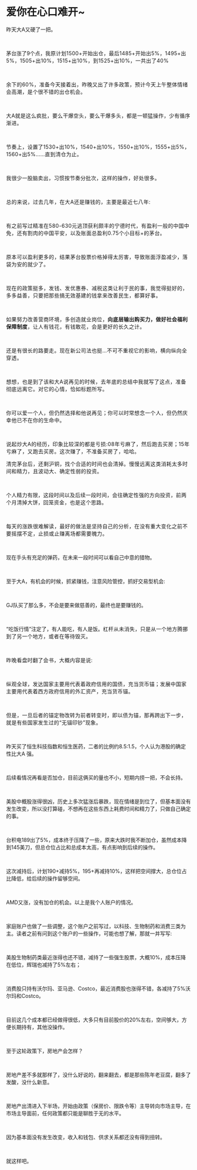 # 爱你在心口难开~

<p style="visibility: visible;">昨天大A又硬了一把。</p><p style="visibility: visible;"><br style="visibility: visible;"></p><p style="visibility: visible;">茅台涨了9个点，<span style="background-color: transparent; caret-color: var(--weui-BRAND); letter-spacing: 0.034em; visibility: visible;">我原计划1500+开始出仓，最后</span><span style="background-color: transparent; caret-color: var(--weui-BRAND); letter-spacing: 0.034em; visibility: visible;">1485+开始出5%，1495+出5%，1505+出10%，1515+出10%，到1525+出10%，一共出了40%</span></p><p style="visibility: visible;"><span style="background-color: transparent; caret-color: var(--weui-BRAND); letter-spacing: 0.034em; visibility: visible;"><br style="visibility: visible;"></span></p><p style="visibility: visible;"><span style="background-color: transparent; caret-color: var(--weui-BRAND); letter-spacing: 0.034em; visibility: visible;">余下的60%，准备今天接着出，昨晚又出了许多政策，预计今天上午整体情绪会高潮，是个很不错的出仓机会。</span></p><p style="visibility: visible;"><span style="background-color: transparent; caret-color: var(--weui-BRAND); letter-spacing: 0.034em; visibility: visible;"><br style="visibility: visible;"></span></p><p style="visibility: visible;"><span style="background-color: transparent; caret-color: var(--weui-BRAND); letter-spacing: 0.034em; visibility: visible;">大A就是这么疯批，要么干爆空头，要么干爆多头，都是一顿猛操作，少有循序渐进。</span></p><p style="visibility: visible;"><span style="background-color: transparent; caret-color: var(--weui-BRAND); letter-spacing: 0.034em; visibility: visible;"><br style="visibility: visible;"></span></p><p style="visibility: visible;"><span style="background-color: transparent; caret-color: var(--weui-BRAND); letter-spacing: 0.034em; visibility: visible;">节奏上，设置了1530+出10%，1540+出10%，1550+出10%，1555+出5%，1560+出5%……直到清仓为止。</span></p><p style="visibility: visible;"><span style="background-color: transparent; caret-color: var(--weui-BRAND); letter-spacing: 0.034em; visibility: visible;"><br style="visibility: visible;"></span></p><p style="visibility: visible;"><span style="background-color: transparent; caret-color: var(--weui-BRAND); letter-spacing: 0.034em; visibility: visible;">我很少一股脑卖出，习惯按节奏分批次，这样的操作，好处很多。</span></p><p style="visibility: visible;"><span style="letter-spacing: 0.578px; visibility: visible;"><br style="visibility: visible;"></span></p><p style="visibility: visible;"><span style="letter-spacing: 0.578px; visibility: visible;">总的来说，过去几年，在大A还是赚钱的，主要是最近七八年:</span></p><p style="visibility: visible;"><span style="letter-spacing: 0.578px; visibility: visible;"><br style="visibility: visible;"></span></p><p style="visibility: visible;"><span style="letter-spacing: 0.578px; visibility: visible;">有之前写过精准在580-630元逃顶获利颇丰的宁德时代，有盈利一般的中国中免，还有割肉的中国平安，以及账面总盈利0.75个小目标+的茅台。</span></p><p style="visibility: visible;"><span style="letter-spacing: 0.578px; visibility: visible;"><br style="visibility: visible;"></span></p><p style="visibility: visible;"><span style="letter-spacing: 0.578px; visibility: visible;">原本可以盈利更多的，结果茅台股票价格掉得太厉害，导致账面浮盈减少，落袋为安的就少了。</span></p><p style="visibility: visible;"><span style="letter-spacing: 0.578px; visibility: visible;"><br style="visibility: visible;"></span></p><p style="visibility: visible;"><span style="letter-spacing: 0.578px; visibility: visible;">现在的政策挺多，发钱、发优惠券、减税这类让利于民的事，我觉得挺好的，多多益善，只要把那些搞无效基建的钱拿来改善民生，都算好事。</span></p><p style="visibility: visible;"><span style="letter-spacing: 0.578px; visibility: visible;"><br style="visibility: visible;"></span></p><p style="visibility: visible;"><span style="letter-spacing: 0.578px; visibility: visible;">如果努力改善营商环境，多创造就业岗位，<span style="font-weight: bold; visibility: visible;">向底层输出购买力，做好社会福利保障制度</span>，让人有钱花，有钱敢花，会是更好的长久之计。</span></p><p style="visibility: visible;"><span style="letter-spacing: 0.578px; visibility: visible;"><br style="visibility: visible;"></span></p><p style="visibility: visible;"><span style="letter-spacing: 0.578px; visibility: visible;">还是有很长的路要走。现在新公司法也挺…不可不重视它的影响，横向纵向全穿透。</span></p><p style="visibility: visible;"><span style="letter-spacing: 0.578px; visibility: visible;"><br style="visibility: visible;"></span></p><p style="visibility: visible;"><span style="letter-spacing: 0.578px; visibility: visible;">想想，也是到了该和大A说再见的时候，去年底的总结中我就写了这点，准备彻底远离它。对它的心情，恰如标题所写。</span></p><p style="visibility: visible;"><span style="letter-spacing: 0.578px; visibility: visible;"><br style="visibility: visible;"></span></p><p style="visibility: visible;"><span style="letter-spacing: 0.578px; visibility: visible;">你可以爱一个人，但仍然选择和他说再见；你可以时常想念一个人，但仍然庆幸他已不在你的生命中。</span></p><p style="visibility: visible;"><span style="letter-spacing: 0.578px; visibility: visible;"><br style="visibility: visible;"></span></p><p style="visibility: visible;"><span style="letter-spacing: 0.578px; visibility: visible;">说起炒大A的经历，印象比较深的都是亏损:08年亏麻了，然后跑去买房；15年亏麻了，又跑去买房。这次赚了，不准备买房了，哈哈。</span></p><p style="visibility: visible;"><span style="letter-spacing: 0.578px; visibility: visible;"></span></p><p style="visibility: visible;"><span style="letter-spacing: 0.578px; visibility: visible;">清完茅台后，还剩沪铜，找个合适的时间也会清掉。慢慢远离这类消耗太多时间和精力，且波动大、确定性弱的投资。</span></p><p><span style="background-color: transparent;caret-color: var(--weui-BRAND);letter-spacing: 0.034em;"><br></span></p><p><span style="background-color: transparent;caret-color: var(--weui-BRAND);letter-spacing: 0.034em;">个人精力有限，这段时间以及后续一段时间，会往确定性强的方向投资，前两个月清掉大饼，回笼资金，也是这个思路。</span><br></p><p><span style="background-color: transparent;caret-color: var(--weui-BRAND);letter-spacing: 0.034em;"><br></span></p><p><span style="letter-spacing: 0.578px;">每天的涨跌很难解读，最好的做法是坚持自己的分析，在没有重大变化之前不要摇摆不定，止损或止赚离场都需要魄力。</span></p><p><br></p><p>现在手头有充足的弹药，在未来一段时间可以看自己中意的猎物。</p><p><br></p><p>至于大A，有机会的时候，抓紧赚钱，注意风险管控，抓好交易型机会:</p><p><br></p><p>GJ队买了那么多，不会是要来做慈善的，最终也是要赚钱的。</p><p><span style="background-color: transparent;caret-color: var(--weui-BRAND);letter-spacing: 0.034em;"><br></span></p><p>“吃饭行情”注定了，有人能吃，有人是饭。<span style="background-color: transparent;letter-spacing: 0.034em;caret-color: var(--weui-BRAND);">杠杆从未消失，只是从一个地方腾挪到了另一个地方，或者在等待毁灭。</span></p><p><span style="background-color: transparent;letter-spacing: 0.034em;caret-color: var(--weui-BRAND);"><br></span></p><p><span style="background-color: transparent;letter-spacing: 0.034em;caret-color: var(--weui-BRAND);">昨晚看盘时翻了会书，大概内容是说:</span></p><p><span style="background-color: transparent;letter-spacing: 0.034em;caret-color: var(--weui-BRAND);"><br></span></p><p><span style="background-color: transparent;letter-spacing: 0.034em;caret-color: var(--weui-BRAND);">纵观全球，发达国家主要用代表着政府信用的国债，充当货币锚；发展中国家主要用代表着西方政府信用的外汇资产，充当货币锚。</span></p><p><span style="background-color: transparent;letter-spacing: 0.034em;caret-color: var(--weui-BRAND);"><br></span></p><p><span style="background-color: transparent;letter-spacing: 0.034em;caret-color: var(--weui-BRAND);">但是，一旦后者的锚定物改转为前者转变时，即以债为锚，那再跨出下一步，就是有些国家发生过的“无锚印钞”现象。</span></p><p><span style="background-color: transparent;letter-spacing: 0.034em;caret-color: var(--weui-BRAND);"><br></span></p><p>昨天买了恒生科技指数和恒生医药，二者的比例约8.5:1.5，个人认为港股的确定性比大A 强。</p><p><br></p><p>后续看情况再看是否加仓，目前这俩买的量也不小，短期内捞一把，不会长持。</p><p><br></p><p>美股中概股涨得很凶，历史上多次猛涨后暴跌，现在情绪是到位了，但基本面没有发生改变，所以没打算碰，不想再在这些东西上耗费时间和精力了，只做自己确定的事。</p><p><br></p><p>台积电189出了5%，成本终于压降了一些，原来大跌时我不断加仓，虽然成本降到145美刀，但总仓位占比和总成本太高，有点影响到后续的操作。</p><p><br></p><p>这次减持后，计划190+减持5%，195+再减持10%，这样把空间撑大，总仓位占比降低，给后续的操作留够空间。</p><p><br></p><p>AMD又涨，没有加仓的机会。以上是我个人账户的情况。</p><p><br></p><p>家庭账户也做了一些调整，这个账户之前写过，以科技、生物制药和消费三类为主。读者之前有问到这个账户的一些操作，可能也想了解，那就一并写写:</p><p><br></p><p>美股生物制药类最近涨得也还不错，减持了一些强生股票，大概10%，成本压降在低位，辉瑞也减持了5%左右；</p><p><br></p><p>消费股只持有沃尔玛、亚马逊、Costco，最近消费股也涨得不错，各减持了5%沃尔玛和Costco。</p><p><br></p><p>目前这几个成本都已经做得很低，大多只有目前股价的20%左右，空间够大，方便长期持有，其他没操作。</p><p><br></p><p>至于这轮政策下，房地产会怎样？</p><p><br></p><p>房地产差不多就那样了，没什么好说的，翻来翻去，都是那些陈年老豆腐，翻多了发酸，没什么新意。</p><p><br></p><p>房地产出清进入下半场，开始由政策（保房价、限跌令等）主导转向市场主导，在市场主导面前，任何政策都只能是聊胜于无的水平。</p><p><br></p><p>因为基本面没有发生改变，收入和钱包、供求关系都还没有得到扭转。</p><p><br></p><p>就这样吧。</p><p style="display: none;"><mp-style-type data-value="10000"></mp-style-type></p>
